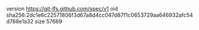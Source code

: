 version https://git-lfs.github.com/spec/v1
oid sha256:2dc1e6c22571806f3d67a8d4cc047d87f1c0653729aa646932afc54d768e1a32
size 57669
